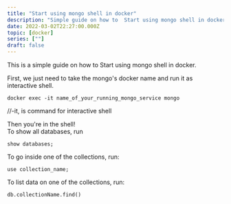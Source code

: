 ```yaml
---
title: "Start using mongo shell in docker"
description: "Simple guide on how to  Start using mongo shell in docker. We just need to take the mongo's docker name and run it as interactive shell."
date: 2022-03-02T22:27:00.000Z
topic: [docker]
series: [""]
draft: false
---
```

This is a  simple guide on how to Start using mongo shell in docker. 

First, we just need to take the mongo's docker name and run it as interactive shell.
```
docker exec -it name_of_your_running_mongo_service mongo
```

//-it, is command for interactive shell

Then you're in the shell!   
To show all databases, run
```
show databases;
```

To go inside one of the collections, run:
```
use collection_name;
```

To list data on one of the collections, run:
```
db.collectionName.find()
```




